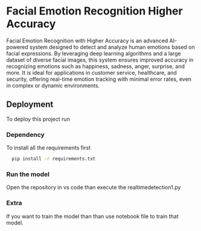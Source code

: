 
# Facial Emotion Recognition Higher Accuracy

Facial Emotion Recognition with Higher Accuracy is an advanced AI-powered system designed to detect and analyze human emotions based on facial expressions. By leveraging deep learning algorithms and a large dataset of diverse facial images, this system ensures improved accuracy in recognizing emotions such as happiness, sadness, anger, surprise, and more. It is ideal for applications in customer service, healthcare, and security, offering real-time emotion tracking with minimal error rates, even in complex or dynamic environments.



## Deployment

To deploy this project run

### Dependency

To install all the requirements first

```bash
  pip install -r requirements.txt
```

### Run the model

Open the repository in vs code than execute the realtimedetection1.py


### Extra 

If you want to train the model than than use notebook file to train that model.